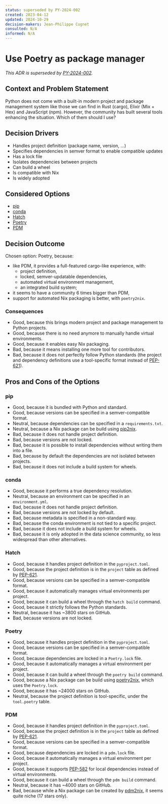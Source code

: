 ```yaml
---
status: superseded by PY-2024-002
created: 2023-04-12
updated: 2024-10-29
decision-makers: Jean-Philippe Cugnet
consulted: N/A
informed: N/A
---
```


# Use Poetry as package manager

*This ADR is superseded by [PY-2024-002].*

## Context and Problem Statement

Python does not come with a built-in modern project and package management
system like those we can find in Rust (cargo), Elixir (Mix + Hex) and JavaScript
(npm). However, the community has built several tools enhancing the situation.
Which of them should I use?

## Decision Drivers

* Handles project definition (package name, version, …)
* Specifies dependencies in semver format to enable compatible updates
* Has a lock file
* Isolates dependencies between projects
* Can build a wheel
* Is compatible with Nix
* Is widely adopted

## Considered Options

* [pip](https://web.archive.org/web/20230410171117/https://pip.pypa.io/en/stable/)
* [conda](https://web.archive.org/web/20230412213124/https://docs.conda.io/projects/conda/en/stable/)
* [Hatch](https://web.archive.org/web/20230327031014/https://hatch.pypa.io/latest/)
* [Poetry](https://web.archive.org/web/20230407160742/https://python-poetry.org/)
* [PDM](https://web.archive.org/web/20240406050206/https://pdm-project.org/en/latest/)

## Decision Outcome

Chosen option: Poetry, because:

* like PDM, it provides a full-featured cargo-like experience, with:
    * project definition,
    * locked, semver-updatable dependencies,
    * automated virtual environment management,
    * an integrated build system;
* it seems to have a community 6 times bigger than PDM,
* support for automated Nix packaging is better, with `poetry2nix`.

### Consequences

* Good, because this brings modern project and package management to Python
    projects.
* Good, because there is no need anymore to manually handle virtual
    environments.
* Good, because it enables easy Nix packaging.
* Bad, because it means installing one more tool for contributors.
* Bad, because it does not perfectly follow Python standards (the project and
  dependency definitions use a tool-specific format instead of [PEP-621]).

## Pros and Cons of the Options

### pip

* Good, because it is bundled with Python and standard.
* Good, because versions can be specified in a semver-compatible format.
* Neutral, because dependencies can be specified in a `requirements.txt`.
* Neutral, because a Nix package can be build using [pip2nix].
* Bad, because it does not handle project definition.
* Bad, because versions are not locked.
* Bad, because it is possible to install dependencies without writing them into
    a file.
* Bad, because by default the dependencies are not isolated between projects.
* Bad, because it does not include a build system for wheels.

### conda

* Good, because it performs a true dependency resolution.
* Neutral, because an environment can be specified in an `environment.yml`.
* Bad, because it does not handle project definition.
* Bad, because versions are not locked by default.
* Bad, because metadata is specified in a non-standard way.
* Bad, because the conda environment is not tied to a specific project.
* Bad, because it does not include a build system for wheels.
* Bad, because it is only adopted in the data science community, so less
    widespread than other alternatives.

### Hatch

* Good, because it handles project definition in the `pyproject.toml`.
* Good, because the project definition is in the `project` table as defined by
    [PEP-621].
* Good, because versions can be specified in a semver-compatible format.
* Good, because it automatically manages virtual environments per project.
* Good, because it can build a wheel through the `hatch build` command.
* Good, because it strictly follows the Python standards.
* Neutral, because it has ~3800 stars on GitHub.
* Bad, because versions are not locked.

### Poetry

* Good, because it handles project definition in the `pyproject.toml`.
* Good, because versions can be specified in a semver-compatible format.
* Good, because dependencies are locked in a `Poetry.lock` file.
* Good, because it automatically manages a virtual environment per project.
* Good, because it can build a wheel through the `poetry build` command.
* Good, because a Nix package can be build using [poetry2nix], which uses the
    `Poetry.lock`.
* Good, because it has ~24000 stars on GitHub.
* Neutral, because the project definition is tool-specific, under the
    `tool.poetry` table.

### PDM

* Good, because it handles project definition in the `pyproject.toml`.
* Good, because the project definition is in the `project` table as defined by
    [PEP-621].
* Good, because versions can be specified in a semver-compatible format.
* Good, because dependencies are locked in a `pdm.lock` file.
* Good, because it automatically manages a virtual environment per project.
* Good, because it supports [PEP-582] for local dependencies instead of virtual
    environments.
* Good, because it can build a wheel through the `pdm build` command.
* Neutral, because it has ~4000 stars on GitHub.
* Bad, because while a Nix package can be created by [pdm2nix], it seems quite
    niche (17 stars only).

[PY-2024-002]: ./PY-2024-002-use-uv-as-package-manager.md
[PEP-582]: https://peps.python.org/pep-0582/
[PEP-621]: https://peps.python.org/pep-0621/
[pdm2nix]: https://github.com/adisbladis/pdm2nix
[pip2nix]: https://github.com/nix-community/pip2nix
[poetry2nix]: https://github.com/nix-community/poetry2nix
